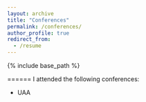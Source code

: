 ```yaml
---
layout: archive
title: "Conferences"
permalink: /conferences/
author_profile: true
redirect_from:
  - /resume
---
```


{% include base_path %}

======
I attended the following conferences:

* UAA
